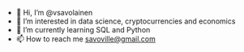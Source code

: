 - 👋 Hi, I’m @vsavolainen
- 👀 I’m interested in data science, cryptocurrencies and economics
- 🌱 I’m currently learning SQL and Python 
- 📫 How to reach me savoville@gmail.com

<!---
vsavolainen/vsavolainen is a ✨ special ✨ repository because its `README.md` (this file) appears on your GitHub profile.
You can click the Preview link to take a look at your changes.
--->
